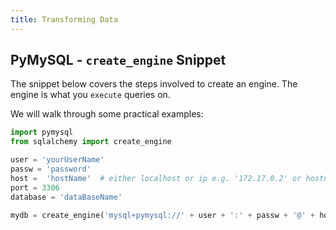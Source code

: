 ```yaml
---
title: Transforming Data
---
```

## PyMySQL - `create_engine` Snippet

The snippet below covers the steps involved to create an engine. The engine is what you `execute` queries on. 

We will walk through some practical examples: 

```python
import pymysql
from sqlalchemy import create_engine

user = 'yourUserName'
passw = 'password'
host =  'hostName'  # either localhost or ip e.g. '172.17.0.2' or hostname address 
port = 3306 
database = 'dataBaseName'

mydb = create_engine('mysql+pymysql://' + user + ':' + passw + '@' + host + ':' + str(port) + '/' + database , echo=False)
```

